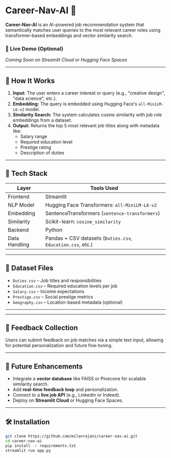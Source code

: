 # Career-Nav-AI 🚀

**Career-Nav-AI** is an AI-powered job recommendation system that semantically matches user queries to the most relevant career roles using transformer-based embeddings and vector similarity search.

### 🔗 Live Demo (Optional)
*Coming Soon on Streamlit Cloud or Hugging Face Spaces*

---

## 🧠 How It Works

1. **Input:** The user enters a career interest or query (e.g., "creative design", "data science", etc.).
2. **Embedding:** The query is embedded using Hugging Face's `all-MiniLM-L6-v2` model.
3. **Similarity Search:** The system calculates cosine similarity with job role embeddings from a dataset.
4. **Output:** Returns the top 5 most relevant job titles along with metadata like:
   - Salary range
   - Required education level
   - Prestige rating
   - Description of duties

---

## 🔧 Tech Stack

| Layer         | Tools Used                                                  |
|---------------|-------------------------------------------------------------|
| Frontend      | Streamlit                                                   |
| NLP Model     | Hugging Face Transformers: `all-MiniLM-L6-v2`               |
| Embedding     | SentenceTransformers (`sentence-transformers`)              |
| Similarity    | Scikit-learn: `cosine_similarity`                           |
| Backend       | Python                                                      |
| Data Handling | Pandas + CSV datasets (`Duties.csv`, `Education.csv`, etc.)|

---

## 📂 Dataset Files

- `Duties.csv` – Job titles and responsibilities
- `Education.csv` – Required education levels per job
- `Salary.csv` – Income expectations
- `Prestige.csv` – Social prestige metrics
- `Geography.csv` – Location-based metadata (optional)

---

 



---

## 💬 Feedback Collection

Users can submit feedback on job matches via a simple text input, allowing for potential personalization and future fine-tuning.

---

## 🚀 Future Enhancements

- Integrate a **vector database** like FAISS or Pinecone for scalable similarity search.
- Add **real-time feedback loop** and personalization.
- Connect to a **live job API** (e.g., LinkedIn or Indeed).
- Deploy on **Streamlit Cloud** or Hugging Face Spaces.

---

## 🛠️ Installation

```bash
git clone https://github.com/milanrajani/career-nav-ai.git
cd career-nav-ai
pip install -r requirements.txt
streamlit run app.py
